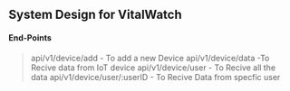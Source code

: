 ## System Design for VitalWatch

#### End-Points

> api/v1/device/add - To add a new Device
> api/v1/device/data -To Recive data from IoT device
> api/v1/device/user - To Recive all the data
> api/v1/device/user/:userID - To Recive Data from specfic user

